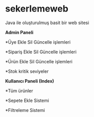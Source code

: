 # sekerlemeweb
Java ile oluşturulmuş basit bir web sitesi

**Admin Paneli**

*Üye Ekle Sil Güncelle işlemleri

*Sipariş Ekle Sil Güncelle işlemleri

*Ürün Ekle Sil Güncelle işlemleri

*Stok kritik seviyeler


**Kullanıcı Paneli (Index)**


*Tüm ürünler

*Sepete Ekle Sistemi

*Filtreleme Sistemi


